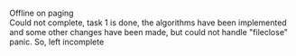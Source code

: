 Offline on paging <br/>
Could not complete, task 1 is done, the algorithms have been implemented and some other changes have been made, but could not handle "fileclose" panic. So, left incomplete
